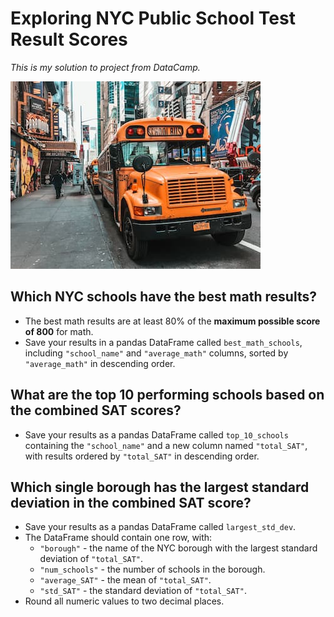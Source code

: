 # Exploring NYC Public School Test Result Scores
*This is my solution to project from DataCamp.* 

![Bus image](https://github.com/jwiekiera/DataCamp/blob/main/Projects/SchoolsNYC/schoolbus.jpg)

## Which NYC schools have the best math results?

* The best math results are at least 80% of the **maximum possible score of 800** for math.
* Save your results in a pandas DataFrame called `best_math_schools`, including `"school_name"` and `"average_math"` columns, sorted by `"average_math"` in descending order.

## What are the top 10 performing schools based on the combined SAT scores?

* Save your results as a pandas DataFrame called `top_10_schools` containing the `"school_name"` and a new column named `"total_SAT"`, with results ordered by `"total_SAT"` in descending order.

## Which single borough has the largest standard deviation in the combined SAT score?

* Save your results as a pandas DataFrame called `largest_std_dev`.
* The DataFrame should contain one row, with:
    - `"borough"` - the name of the NYC borough with the largest standard deviation of `"total_SAT"`.
    - `"num_schools"` - the number of schools in the borough.
    - `"average_SAT"` - the mean of `"total_SAT"`.
    - `"std_SAT"` - the standard deviation of `"total_SAT"`.
* Round all numeric values to two decimal places.

